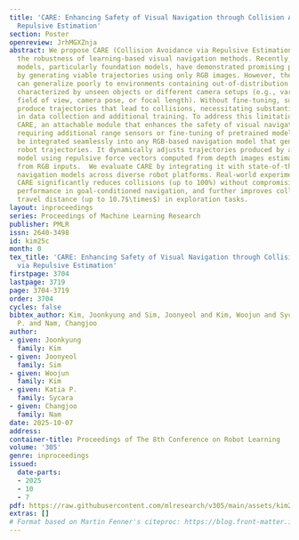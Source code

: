 ```yaml
---
title: 'CARE: Enhancing Safety of Visual Navigation through Collision Avoidance via
  Repulsive Estimation'
section: Poster
openreview: JrhMGXZnja
abstract: We propose CARE (Collision Avoidance via Repulsive Estimation) for improving
  the robustness of learning-based visual navigation methods. Recently, visual navigation
  models, particularly foundation models, have demonstrated promising performance
  by generating viable trajectories using only RGB images. However, these policies
  can generalize poorly to environments containing out-of-distribution (OOD) scenes
  characterized by unseen objects or different camera setups (e.g., variations in
  field of view, camera pose, or focal length). Without fine-tuning, such models could
  produce trajectories that lead to collisions, necessitating substantial efforts
  in data collection and additional training. To address this limitation, we introduce
  CARE, an attachable module that enhances the safety of visual navigation without
  requiring additional range sensors or fine-tuning of pretrained models. CARE can
  be integrated seamlessly into any RGB-based navigation model that generates local
  robot trajectories. It dynamically adjusts trajectories produced by a pretrained
  model using repulsive force vectors computed from depth images estimated directly
  from RGB inputs.  We evaluate CARE by integrating it with state-of-the-art visual
  navigation models across diverse robot platforms. Real-world experiments show that
  CARE significantly reduces collisions (up to 100%) without compromising navigation
  performance in goal-conditioned navigation, and further improves collision-free
  travel distance (up to 10.7$\times$) in exploration tasks.
layout: inproceedings
series: Proceedings of Machine Learning Research
publisher: PMLR
issn: 2640-3498
id: kim25c
month: 0
tex_title: 'CARE: Enhancing Safety of Visual Navigation through Collision Avoidance
  via Repulsive Estimation'
firstpage: 3704
lastpage: 3719
page: 3704-3719
order: 3704
cycles: false
bibtex_author: Kim, Joonkyung and Sim, Joonyeol and Kim, Woojun and Sycara, Katia
  P. and Nam, Changjoo
author:
- given: Joonkyung
  family: Kim
- given: Joonyeol
  family: Sim
- given: Woojun
  family: Kim
- given: Katia P.
  family: Sycara
- given: Changjoo
  family: Nam
date: 2025-10-07
address:
container-title: Proceedings of The 8th Conference on Robot Learning
volume: '305'
genre: inproceedings
issued:
  date-parts:
  - 2025
  - 10
  - 7
pdf: https://raw.githubusercontent.com/mlresearch/v305/main/assets/kim25c/kim25c.pdf
extras: []
# Format based on Martin Fenner's citeproc: https://blog.front-matter.io/posts/citeproc-yaml-for-bibliographies/
---
```

